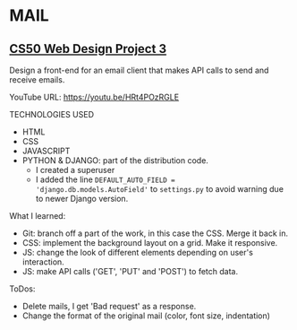 # MAIL

## [CS50 Web Design Project 3](https://cs50.harvard.edu/web/2020/projects/3/mail/)

Design a front-end for an email client that makes API calls to send and receive emails.  

YouTube URL: <https://youtu.be/HRt4POzRGLE>  

TECHNOLOGIES USED  

* HTML
* CSS
* JAVASCRIPT
* PYTHON & DJANGO: part of the distribution code.
  - I created a superuser
  - I added the line <code>DEFAULT_AUTO_FIELD = 'django.db.models.AutoField'</code> to <code>settings.py</code> to avoid warning due to newer Django version.

What I learned:  

* Git: branch off a part of the work, in this case the CSS. Merge it back in.
* CSS: implement the background layout on a grid. Make it responsive.
* JS: change the look of different elements depending on user's interaction.
* JS: make API calls ('GET', 'PUT' and 'POST') to fetch data.

ToDos:

* Delete mails, I get 'Bad request' as a response.
* Change the format of the original mail (color, font size, indentation)
